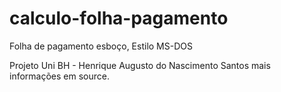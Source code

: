 # calculo-folha-pagamento
Folha de pagamento esboço, Estilo MS-DOS

Projeto Uni BH - Henrique Augusto do Nascimento Santos 
mais informações em source.
